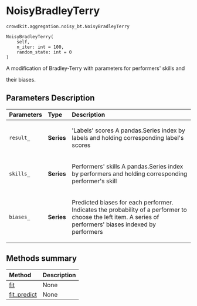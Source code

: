 # NoisyBradleyTerry
`crowdkit.aggregation.noisy_bt.NoisyBradleyTerry`

```
NoisyBradleyTerry(
    self,
    n_iter: int = 100,
    random_state: int = 0
)
```

A modification of Bradley-Terry with parameters for performers' skills and


their biases.

## Parameters Description

| Parameters | Type | Description |
| :----------| :----| :-----------|
`result_`|**Series**|<p>&#x27;Labels&#x27; scores A pandas.Series index by labels and holding corresponding label&#x27;s scores</p>
`skills_`|**Series**|<p>Performers&#x27; skills A pandas.Series index by performers and holding corresponding performer&#x27;s skill</p>
`biases_`|**Series**|<p>Predicted biases for each performer. Indicates the probability of a performer to choose the left item. A series of performers&#x27; biases indexed by performers</p>
## Methods summary

| Method | Description |
| :------| :-----------|
[fit](crowdkit.aggregation.noisy_bt.NoisyBradleyTerry.fit.md)| None
[fit_predict](crowdkit.aggregation.noisy_bt.NoisyBradleyTerry.fit_predict.md)| None
